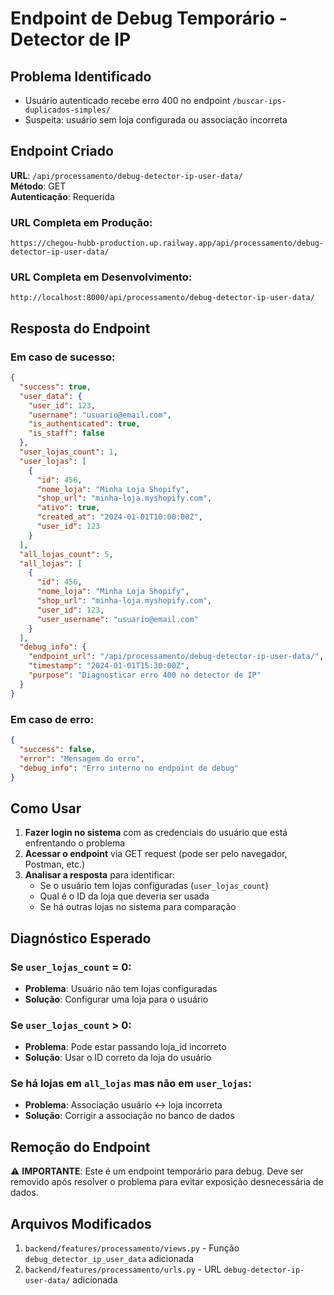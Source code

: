 # Endpoint de Debug Temporário - Detector de IP

## Problema Identificado
- Usuário autenticado recebe erro 400 no endpoint `/buscar-ips-duplicados-simples/`
- Suspeita: usuário sem loja configurada ou associação incorreta

## Endpoint Criado
**URL**: `/api/processamento/debug-detector-ip-user-data/`  
**Método**: GET  
**Autenticação**: Requerida  

### URL Completa em Produção:
```
https://chegou-hubb-production.up.railway.app/api/processamento/debug-detector-ip-user-data/
```

### URL Completa em Desenvolvimento:
```
http://localhost:8000/api/processamento/debug-detector-ip-user-data/
```

## Resposta do Endpoint

### Em caso de sucesso:
```json
{
  "success": true,
  "user_data": {
    "user_id": 123,
    "username": "usuario@email.com",
    "is_authenticated": true,
    "is_staff": false
  },
  "user_lojas_count": 1,
  "user_lojas": [
    {
      "id": 456,
      "nome_loja": "Minha Loja Shopify",
      "shop_url": "minha-loja.myshopify.com",
      "ativo": true,
      "created_at": "2024-01-01T10:00:00Z",
      "user_id": 123
    }
  ],
  "all_lojas_count": 5,
  "all_lojas": [
    {
      "id": 456,
      "nome_loja": "Minha Loja Shopify",
      "shop_url": "minha-loja.myshopify.com",
      "user_id": 123,
      "user_username": "usuario@email.com"
    }
  ],
  "debug_info": {
    "endpoint_url": "/api/processamento/debug-detector-ip-user-data/",
    "timestamp": "2024-01-01T15:30:00Z",
    "purpose": "Diagnosticar erro 400 no detector de IP"
  }
}
```

### Em caso de erro:
```json
{
  "success": false,
  "error": "Mensagem do erro",
  "debug_info": "Erro interno no endpoint de debug"
}
```

## Como Usar

1. **Fazer login no sistema** com as credenciais do usuário que está enfrentando o problema
2. **Acessar o endpoint** via GET request (pode ser pelo navegador, Postman, etc.)
3. **Analisar a resposta** para identificar:
   - Se o usuário tem lojas configuradas (`user_lojas_count`)
   - Qual é o ID da loja que deveria ser usada
   - Se há outras lojas no sistema para comparação

## Diagnóstico Esperado

### Se `user_lojas_count` = 0:
- **Problema**: Usuário não tem lojas configuradas
- **Solução**: Configurar uma loja para o usuário

### Se `user_lojas_count` > 0:
- **Problema**: Pode estar passando loja_id incorreto
- **Solução**: Usar o ID correto da loja do usuário

### Se há lojas em `all_lojas` mas não em `user_lojas`:
- **Problema**: Associação usuário <-> loja incorreta
- **Solução**: Corrigir a associação no banco de dados

## Remoção do Endpoint

⚠️ **IMPORTANTE**: Este é um endpoint temporário para debug. Deve ser removido após resolver o problema para evitar exposição desnecessária de dados.

## Arquivos Modificados

1. `backend/features/processamento/views.py` - Função `debug_detector_ip_user_data` adicionada
2. `backend/features/processamento/urls.py` - URL `debug-detector-ip-user-data/` adicionada